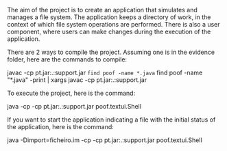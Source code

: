 The aim of the project is to create an application that simulates and manages a file system. The application keeps a directory of work, in the context of which file system operations are performed. There is also a user component, where users can make changes during the execution of the application.

There are 2 ways to compile the project. Assuming one is in the evidence folder, here are the commands to compile:

javac -cp pt.jar:.:support.jar `find poof -name *.java`
find poof -name "*.java" -print | xargs javac -cp pt.jar:.:support.jar

To execute the project, here is the command:

java -cp  -cp pt.jar:.:support.jar poof.textui.Shell

If you want to start the application indicating a file with the initial status of the application, here is the command:

java -Dimport=ficheiro.im -cp  -cp pt.jar:.:support.jar poof.textui.Shell
